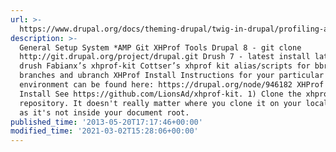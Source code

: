 ```yaml
---
url: >-
  https://www.drupal.org/docs/theming-drupal/twig-in-drupal/profiling-a-twig-template
description: >-
  General Setup System *AMP Git XHProf Tools Drupal 8 - git clone
  http://git.drupal.org/project/drupal.git Drush 7 - latest install latest with
  drush Fabianx’s xhprof-kit Cottser’s xhprof kit alias/scripts for bbranch,
  branches and ubranch XHProf Install Instructions for your particular
  environment can be found here: https://drupal.org/node/946182 XHProf Kit
  Install See https://github.com/LionsAd/xhprof-kit. 1) Clone the xhprof-kit
  repository. It doesn't really matter where you clone it on your local, as long
  as it's not inside your document root.
published_time: '2013-05-20T17:17:46+00:00'
modified_time: '2021-03-02T15:28:06+00:00'
---
```

